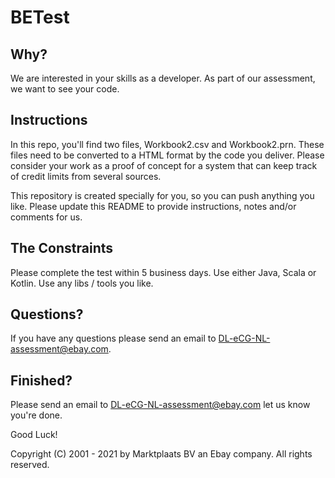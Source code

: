# BETest

## Why?

We are interested in your skills as a developer. As part of our assessment, we want to see your code.

## Instructions

In this repo, you'll find two files, Workbook2.csv and Workbook2.prn. These files need to be converted to a HTML format by the code you deliver. Please consider your work as a proof of concept for a system that can keep track of credit limits from several sources.

This repository is created specially for you, so you can push anything you like. Please update this README to provide instructions, notes and/or comments for us.

## The Constraints

Please complete the test within 5 business days. Use either Java, Scala or Kotlin. Use any libs / tools you like.

## Questions?

If you have any questions please send an email to DL-eCG-NL-assessment@ebay.com.

## Finished?

Please send an email to DL-eCG-NL-assessment@ebay.com let us know you're done.

Good Luck!


Copyright (C) 2001 - 2021 by Marktplaats BV an Ebay company. All rights reserved.
